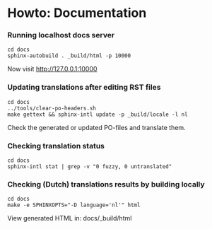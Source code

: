 # Howto: Documentation

### Running localhost docs server

```
cd docs
sphinx-autobuild . _build/html -p 10000
```
Now visit http://127.0.0.1:10000



### Updating translations after editing RST files 

```
cd docs
../tools/clear-po-headers.sh
make gettext && sphinx-intl update -p _build/locale -l nl
```

Check the generated or updated PO-files and translate them.


### Checking translation status
```
cd docs
sphinx-intl stat | grep -v "0 fuzzy, 0 untranslated"
```


### Checking (Dutch) translations results by building locally
```
cd docs
make -e SPHINXOPTS="-D language='nl'" html
```

View generated HTML in: docs/_build/html
